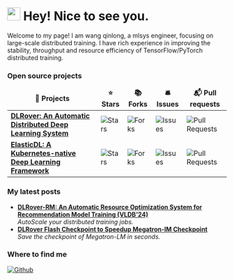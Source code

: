 <h1><img src="https://emojis.slackmojis.com/emojis/images/1531849430/4246/blob-sunglasses.gif?1531849430" width="30"/> Hey! Nice to see you.</h1>

Welcome to my page! I am wang qinlong, a mlsys engineer, focusing on large-scale
distributed training. I have rich experience in improving the stability, throughput
and resource efficiency of TensorFlow/PyTorch distributed training.


<h3>Open source projects</h3>
<table>
  <thead align="center">
    <tr>
      <td><b>🎁 Projects</b></td>
      <td><b>⭐ Stars</b></td>
      <td><b>📚 Forks</b></td>
      <td><b>🛎 Issues</b></td>
      <td><b>📬 Pull requests</b></td>
    </tr>
  </thead>
  <tbody>
    <tr>
      <td><a href="https://github.com/intelligent-machine-learning/dlrover"><b>DLRover: An Automatic Distributed Deep Learning System</b></a></td>
      <td><img alt="Stars" src="https://img.shields.io/github/stars/intelligent-machine-learning/dlrover?style=flat-square&labelColor=343b41"/></td>
      <td><img alt="Forks" src="https://img.shields.io/github/forks/intelligent-machine-learning/dlrover?style=flat-square&labelColor=343b41"/></td>
      <td><img alt="Issues" src="https://img.shields.io/github/issues/intelligent-machine-learning/dlrover?style=flat-square&labelColor=343b41"/></td>
      <td><img alt="Pull Requests" src="https://img.shields.io/github/issues-pr/intelligent-machine-learning/dlrover?style=flat-square&labelColor=343b41"/></td>
    </tr>
	  <tr>
      <td><a href="https://github.com/https://github.com/sql-machine-learning/elasticdl"><b>ElasticDL: A Kubernetes-native Deep Learning Framework</b></a></td>
      <td><img alt="Stars" src="https://img.shields.io/github/stars/sql-machine-learning/elasticdl?style=flat-square&labelColor=343b41"/></td>
      <td><img alt="Forks" src="https://img.shields.io/github/forks/sql-machine-learning/elasticdl?style=flat-square&labelColor=343b41"/></td>
      <td><img alt="Issues" src="https://img.shields.io/github/issues/sql-machine-learning/elasticdl?style=flat-square&labelColor=343b41"/></td>
      <td><img alt="Pull Requests" src="https://img.shields.io/github/issues-pr/sql-machine-learning/elasticdl?style=flat-square&labelColor=343b41"/></td>
    </tr>
  </tbody>
</table>

<h3>My latest posts</h3>
<ul>
<li><a href="https://arxiv.org/pdf/2304.01468v2"><b>DLRover-RM: An Automatic Resource Optimization System for Recommendation Model Training (VLDB'24)</b></a><br/><i>AutoScale your distributed training jobs.</i></li>
<li><a href="https://zhuanlan.zhihu.com/p/684241366"><b>DLRover Flash Checkpoint to Speedup Megatron-lM Checkpoint</b></a><br/><i>Save the checkpoint of Megatron-LM in seconds.</i></li>
</ul>

<h3>Where to find me</h3>
<p><a href="https://github.com/workingloong" target="_blank"><img alt="Github" src="https://img.shields.io/badge/GitHub-%2312100E.svg?&style=for-the-badge&logo=Github&logoColor=white" /></a>
</p>

